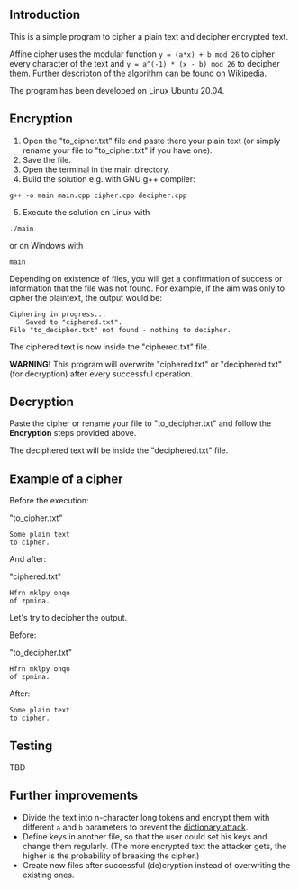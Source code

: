 ## Introduction
This is a simple program to cipher a plain text and decipher encrypted text.

Affine cipher uses the modular function ``y = (a*x) + b mod 26`` to cipher every character of the text and ``y = a^(-1) * (x - b) mod 26`` to decipher them. Further descripton of the algorithm can be found on [Wikipedia](https://en.wikipedia.org/wiki/Affine_cipher).

The program has been developed on Linux Ubuntu 20.04.

## Encryption

1. Open the "to_cipher.txt" file and paste there your plain text (or simply rename your file to "to_cipher.txt" if you have one).
2. Save the file.
3. Open the terminal in the main directory.
4. Build the solution e.g. with GNU g++ compiler:
```
g++ -o main main.cpp cipher.cpp decipher.cpp
```
5. Execute the solution on Linux with
```
./main
```
or on Windows with
```
main
```

Depending on existence of files, you will get a confirmation of success or information that the file was not found. For example, if the aim was only to cipher the plaintext, the output would be:
```
Ciphering in progress...
	Saved to "ciphered.txt".
File "to_decipher.txt" not found - nothing to decipher.
```

The ciphered text is now inside the "ciphered.txt" file.

**WARNING!** This program will overwrite "ciphered.txt" or "deciphered.txt" (for decryption) after every successful operation.

## Decryption

Paste the cipher or rename your file to "to_decipher.txt" and follow the **Encryption** steps provided above.

The deciphered text will be inside the "deciphered.txt" file.

## Example of a cipher

Before the execution:

"to_cipher.txt"
```
Some plain text
to cipher.
```

And after:

"ciphered.txt"
```
Hfrn mklpy onqo
of zpmina.
```

Let's try to decipher the output.

Before:

"to_decipher.txt"
```
Hfrn mklpy onqo
of zpmina.
```

After:
```
Some plain text
to cipher.
```

## Testing
TBD

## Further improvements
* Divide the text into n-character long tokens and encrypt them with different ``a`` and ``b`` parameters to prevent the [dictionary attack](https://en.wikipedia.org/wiki/Dictionary_attack).
* Define keys in another file, so that the user could set his keys and change them regularly. (The more encrypted text the attacker gets, the higher is the probability of breaking the cipher.)
* Create new files after successful (de)cryption instead of overwriting the existing ones.
